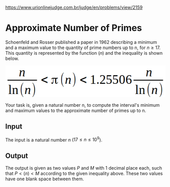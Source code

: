https://www.urionlinejudge.com.br/judge/en/problems/view/2159

# Approximate Number of Primes

Schoenfeld and Rosser published a paper in 1962 describing a minimum and a
maximum value to the quantity of prime numbers up to n, for $n \geq 17$. This
quantity is represented by the function $(n)$ and the inequality is shown
below.

![](imgs/931.png)

Your task is, given a natural number n, to compute the interval's minimum and
maximum values to the approximate number of primes up to n.

## Input

The input is a natural number $n$ ($17 \leq n \leq 10^9$).

## Output

The output is given as two values $P$ and $M$ with 1 decimal place each, such
that $P < (n) < M$ according to the given inequality above. These two values
have one blank space between them.
